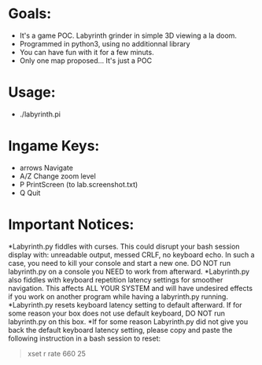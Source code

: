 Goals: 
======

* It's a game POC. Labyrinth grinder in simple 3D viewing a la doom.
* Programmed in python3, using no additionnal library
* You can have fun with it for a few minuts.
* Only one map proposed... It's just a POC

Usage:
======
    
* ./labyrinth.pi

Ingame Keys:
============

* arrows	Navigate
* A/Z		Change zoom level
* P		PrintScreen (to lab.screenshot.txt)
* Q		Quit

Important Notices:
==================

*Labyrinth.py fiddles with curses. This could disrupt your bash session
display with: unreadable output, messed CRLF, no keyboard echo. In such a
case, you need to kill your console and start a new one. DO NOT run
labyrinth.py on a console you NEED to work from afterward.
*Labyrinth.py also fiddles with keyboard repetition latency settings for 
smoother navigation. This affects ALL YOUR SYSTEM and will have undesired 
effects if you work on another program while having a labyrinth.py running.
*Labyrinth.py resets keyboard latency setting to default afterward. If for 
some reason your box does not use default keyboard, DO NOT run labyrinth.py
on this box. 
*If for some reason Labyrinth.py did not give you back the default keyboard
latency setting, please copy and paste the following instruction in a bash
session to reset:
> xset r rate 660 25 

